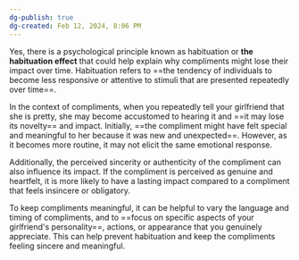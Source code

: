 ```yaml
---
dg-publish: true
dg-created: Feb 12, 2024, 8:06 PM
---
```


Yes, there is a psychological principle known as habituation or **the habituation effect** that could help explain why compliments might lose their impact over time. Habituation refers to ==the tendency of individuals to become less responsive or attentive to stimuli that are presented repeatedly over time==.

In the context of compliments, when you repeatedly tell your girlfriend that she is pretty, she may become accustomed to hearing it and ==it may lose its novelty== and impact. Initially, ==the compliment might have felt special and meaningful to her because it was new and unexpected==. However, as it becomes more routine, it may not elicit the same emotional response.

Additionally, the perceived sincerity or authenticity of the compliment can also influence its impact. If the compliment is perceived as genuine and heartfelt, it is more likely to have a lasting impact compared to a compliment that feels insincere or obligatory.

To keep compliments meaningful, it can be helpful to vary the language and timing of compliments, and to ==focus on specific aspects of your girlfriend's personality==, actions, or appearance that you genuinely appreciate. This can help prevent habituation and keep the compliments feeling sincere and meaningful.